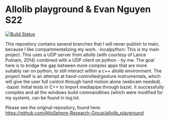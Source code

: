 # Allolib playground & Evan Nguyen S22
[![Build Status](https://travis-ci.org/AlloSphere-Research-Group/allolib_playground.svg?branch=master)](https://travis-ci.org/AlloSphere-Research-Group/allolib_playground)

This repository contains several branches that I will never publish to main, because I like compartmentalizing my work.
-localpython: This is my main project. This uses a UDP server from allolib (with courtesy of Lance Putnam, 2014) combined with a UDP client on python - by me. The goal here is to bridge the gap between more complex apps that are more suitably ran on python, to still interact within a c++ allolib environment. The project itself is an attempt at hand-controlled/gesture instrumentals, which will give the user full control through hand motion alone (webcam needed).
-bazel: Initial tests in C++ to import mediapipe through bazel. It successfully compiles and all the windows build commandlines (which were modified for my system), can be found in log.txt.


Please see the original repository, found here: https://github.com/AlloSphere-Research-Group/allolib_playground

